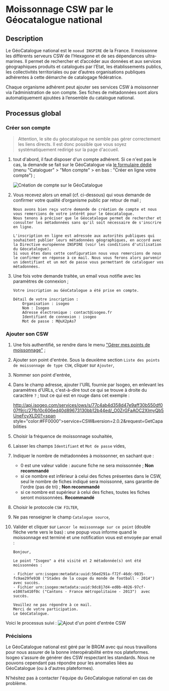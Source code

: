 # Moissonnage CSW par le Géocatalogue national

## Description

Le GéoCatalogue national est le `noeud INSPIRE` de la France. Il moissonne les différents serveurs CSW de l’Hexagone et de ses dépendances ultra-marines. Il permet de rechercher et d’accéder aux données et aux services géographiques produits et catalogués par l’Etat, les établissements publics, les collectivités territoriales ou par d’autres organisations publiques adhérentes à cette démarche de catalogage fédératrice.

Chaque organisme adhérent peut ajouter ses services CSW à moissonner via l’administration de son compte. Ses fiches de métadonnées sont alors automatiquement ajoutées à l’ensemble du catalogue national.

## Processus global

### Créer son compte

> Attention, le site du géocatalogue ne semble pas gérer correctement les liens directs. Il est donc possible que vous soyez systématiquement redirigé sur la page d'accueil.

1. tout d'abord, il faut disposer d'un compte adhérent. Si ce n'est pas le cas, la demande se fait sur le GéoCatalogue via [le formulaire dédié](http://www.geocatalogue.fr/#!CreateAccountTileForward) (menu "Cataloguer" > "Mon compte" > en bas : "Créer en ligne votre compte") ;

    ![Création de compte sur le GéoCatalogue](/fr/images/annex_GeoCatalogueFR_signInForm.png "Remplir le formulaire de demande de création de compte pour le GéoCatalogue")

2. Vous recevez alors un email (cf. ci-dessous) qui vous demande de confirmer votre qualité d’organisme public par retour de mail ;

    ```
    Nous avons bien reçu votre demande de création de compte et nous vous remercions de votre intérêt pour le Géocatalogue.
    Nous tenons à préciser que le Géocatalogue permet de rechercher et consulter les métadonnées sans qu'il soit nécessaire de s'inscrire en ligne.

    L'inscription en ligne est adressée aux autorités publiques qui souhaitent publier leurs métadonnées géographiques, en accord avec la Directive européenne INSPIRE (voir les conditions d'utilisation du Géocatalogue).
    Si vous êtes dans cette configuration nous vous remercions de nous le confirmer en réponse à ce mail. Nous vous ferons alors parvenir un identifiant et un mot de passe vous permettant de cataloguer vos métadonnées.
    ```

3. Une fois votre demande traitée, un email vous notifie avec les paramètres de connexion ;

    ```
    Votre inscription au GéoCatalogue a été prise en compte.

    Détail de votre inscription :
        Organisation : isogeo
        Nom : Isogeo
        Adresse électronique : contact@isogeo.fr
        Identifiant de connexion : isogeo
        Mot de passe : M@uX2pAs7

    ```

### Ajouter son CSW

1. Une fois authentifié, se rendre dans le menu ["Gérer mes points de moissonnage"](http://geocatalogue.fr/geocatadmin/admin/ListHarvestPoint.do) ;

2. Ajouter son point d'entrée. Sous la deuxième section `Liste des points de moissonnage de type CSW`, cliquer sur `Ajouter`,

3. Nommer son point d'entrée,

4. Dans le champ adresse, ajouter l'URL fournie par Isogeo, en enlevant les paramètres d'URLs, c'est-à-dire tout ce qui se trouve à droite du caractère `?` ; tout ce qui est en rouge dans cet exemple :

    http://api.isogeo.com/services/ows/s/77c4ab4d358d47e9aff30b550df007f9/c/27fb10c606ed40d89673130bb12b44ed/_O0ZrGFaAOC2XImyQb5UneFcyXLD0?<span style="color:#FF0000">service=CSW&version=2.0.2&request=GetCapabilities</span>

5. Choisir la fréquence de moissonnage souhaitée,

6. Laisser les champs `Identifiant` et `Mot de passe` vides,

7. Indiquer le nombre de métadonnées à moissonner, en sachant que :
    * 0 est une valeur valide : aucune fiche ne sera moissonnée ; **Non recommandé**
    * si ce nombre est inférieur à celui des fiches présentes dans le CSW, seul le nombre de fiches indiqué sera moissonné, sans garantie de l'ordre (pas de tri) ; **Non recommandé**
    * si ce nombre est supérieur à celui des fiches, toutes les fiches seront moissonnées. **Recommandé**

8. Choisir le protocole `CSW FILTER`,

9. Ne pas renseigner le champ `Catalogue source`,

10. Valider et cliquer sur `Lancer le moissonnage sur ce point` (double flèche verte vers le bas) : une popup vous informe quand le moissonnage est terminé et une notification vous est envoyée par email :

    ```
    Bonjour,

    Le point "Isogeo" a été visité et 2 métadonnée(s) ont été moissonnées :

    - Fichier urn:isogeo:metadata:uuid:56ed291a-f72f-46dc-9835-fc9ae29fe938 ("Stades de la coupe du monde de football - 2014")  avec succès.
    - Fichier urn:isogeo:metadata:uuid:9dc817d4-ed0b-4026-97cf-e1007a410f0c ("Cantons - France métropolitaine - 2013")  avec succès.

    Veuillez ne pas répondre à ce mail.
    Merci de votre participation.
    Le GéoCatalogue.
    ```

Voici le processus suivi :
![Ajout d'un point d'entrée CSW](/fr/images/annex_GeoCatalogueFR_entryPointsAddConfig.gif "Configurer son point d'entrée CSW")


### Précisions

Le GéoCatalogue national est géré par le BRGM avec qui nous travaillons pour nous assurer de la bonne interopérabilité entre nos plateformes. Isogeo s'assure de générer des CSW respectant les standards. Nous ne pouvons cependant pas répondre pour les anomalies liées au GéoCatalogue (ou à d'autres plateformes).

N'hésitez pas à contacter l'équipe du GéoCatalogue national en cas de problème.

